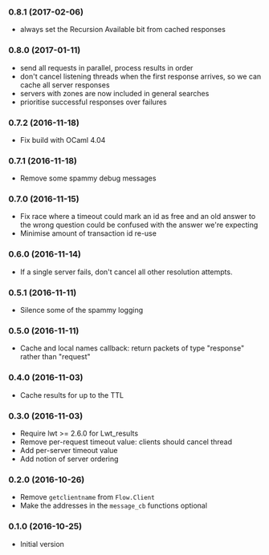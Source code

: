 ### 0.8.1 (2017-02-06)

- always set the Recursion Available bit from cached responses

### 0.8.0 (2017-01-11)

- send all requests in parallel, process results in order
- don't cancel listening threads when the first response arrives, so
  we can cache all server responses
- servers with zones are now included in general searches
- prioritise successful responses over failures

### 0.7.2 (2016-11-18)

- Fix build with OCaml 4.04

### 0.7.1 (2016-11-18)

- Remove some spammy debug messages

### 0.7.0 (2016-11-15)

- Fix race where a timeout could mark an id as free and an
  old answer to the wrong question could be confused with
  the answer we're expecting
- Minimise amount of transaction id re-use

### 0.6.0 (2016-11-14)

- If a single server fails, don't cancel all other resolution
  attempts.

### 0.5.1 (2016-11-11)

- Silence some of the spammy logging

### 0.5.0 (2016-11-11)

- Cache and local names callback: return packets of type
  "response" rather than "request"

### 0.4.0 (2016-11-03)

- Cache results for up to the TTL

### 0.3.0 (2016-11-03)

- Require lwt >= 2.6.0 for Lwt_results
- Remove per-request timeout value: clients should cancel thread
- Add per-server timeout value
- Add notion of server ordering

### 0.2.0 (2016-10-26)

- Remove `getclientname` from `Flow.Client`
- Make the addresses in the `message_cb` functions optional

### 0.1.0 (2016-10-25)

- Initial version
